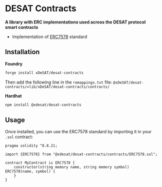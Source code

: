 # DESAT Contracts

**A library with ERC implementations used across the DESAT protocol smart contracts**

- Implementation of [ERC7578](https://eips.ethereum.org/EIPS/eip-7578) standard

## Installation

**Foundry**

```bash
forge install xDeSAT/desat-contracts
```

Then add the following line in the `remappings.txt` file:
`@xDeSAT/desat-contracts/=lib/xDeSAT/desat-contracts/contracts/`

**Hardhat**

```bash
npm install @xdesat/desat-contracts
```

## Usage

Once installed, you can use the ERC7578 standard by importing it in your `.sol` contract:

```
pragma solidity ^0.8.21;

import {ERC7578} from "@xdesat/desat-contracts/contracts/ERC7578.sol";

contract MyContract is ERC7578 {
    constructor(string memory name, string memory symbol) ERC7578(name, symbol) {
    }
}
```
